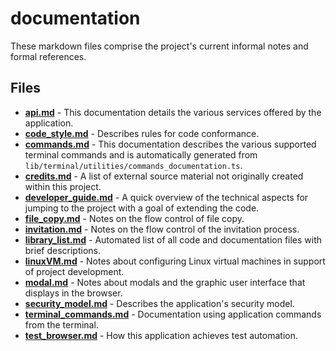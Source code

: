 # documentation
These markdown files comprise the project's current informal notes and formal references.

## Files
<!-- Do not edit below this line.  Contents dynamically populated. -->

* **[api.md](api.md)**                             - This documentation details the various services offered by the application.
* **[code_style.md](code_style.md)**               - Describes rules for code conformance.
* **[commands.md](commands.md)**                   - This documentation describes the various supported terminal commands and is automatically generated from `lib/terminal/utilities/commands_documentation.ts`.
* **[credits.md](credits.md)**                     - A list of external source material not originally created within this project.
* **[developer_guide.md](developer_guide.md)**     - A quick overview of the technical aspects for jumping to the project with a goal of extending the code.
* **[file_copy.md](file_copy.md)**                 - Notes on the flow control of file copy.
* **[invitation.md](invitation.md)**               - Notes on the flow control of the invitation process.
* **[library_list.md](library_list.md)**           - Automated list of all code and documentation files with brief descriptions.
* **[linuxVM.md](linuxVM.md)**                     - Notes about configuring Linux virtual machines in support of project development.
* **[modal.md](modal.md)**                         - Notes about modals and the graphic user interface that displays in the browser.
* **[security_model.md](security_model.md)**       - Describes the application's security model.
* **[terminal_commands.md](terminal_commands.md)** - Documentation using application commands from the terminal.
* **[test_browser.md](test_browser.md)**           - How this application achieves test automation.